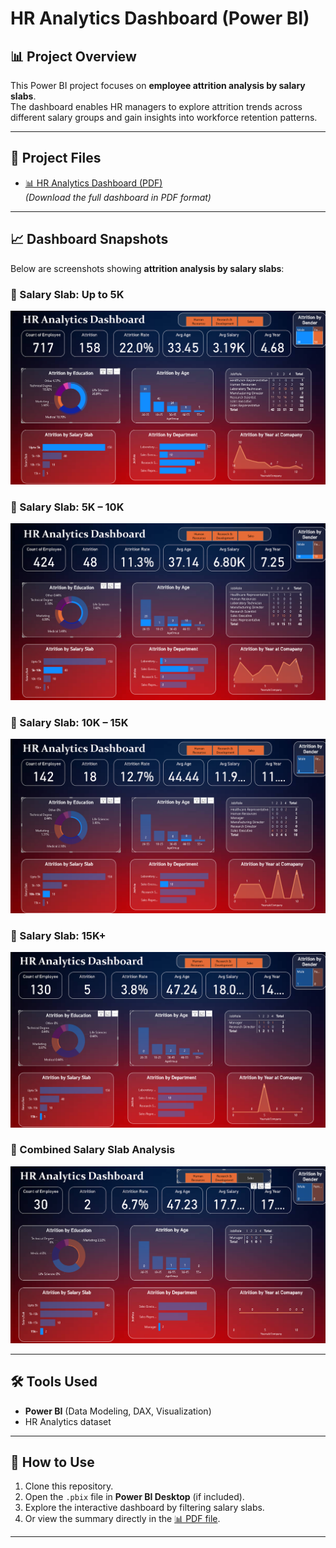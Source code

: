 # HR Analytics Dashboard (Power BI)

## 📊 Project Overview
This Power BI project focuses on **employee attrition analysis by salary slabs**.  
The dashboard enables HR managers to explore attrition trends across different salary groups and gain insights into workforce retention patterns.

---

## 📂 Project Files
- [📊 HR Analytics Dashboard (PDF)](pdf/Hr%20Analytics.pdf)  
  *(Download the full dashboard in PDF format)*

---

## 📈 Dashboard Snapshots  
Below are screenshots showing **attrition analysis by salary slabs**:

### 🔹 Salary Slab: Up to 5K
![Attrition Upto 5K](Hr/HR%20(1).png)

### 🔹 Salary Slab: 5K – 10K
![Attrition 5K-10K](Hr/HR%20(2).png)

### 🔹 Salary Slab: 10K – 15K
![Attrition 10K-15K](Hr/HR%20(3).png)

### 🔹 Salary Slab: 15K+
![Attrition 15K+](Hr/HR%20(4).png)

### 🔹 Combined Salary Slab Analysis
![Attrition Salary Summary](Hr/HR%20(5).png)

---

## 🛠️ Tools Used
- **Power BI** (Data Modeling, DAX, Visualization)  
- HR Analytics dataset  

---

## 🚀 How to Use
1. Clone this repository.  
2. Open the `.pbix` file in **Power BI Desktop** (if included).  
3. Explore the interactive dashboard by filtering salary slabs.  
4. Or view the summary directly in the [📊 PDF file](pdf/Hr%20Analytics.pdf).

---
